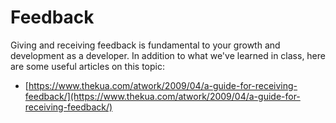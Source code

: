 # Feedback

Giving and receiving feedback is fundamental to your growth and development as a developer. In addition to what we've learned in class, here are some useful articles on this topic:

* [https://www.thekua.com/atwork/2009/04/a-guide-for-receiving-feedback/](https://www.thekua.com/atwork/2009/04/a-guide-for-receiving-feedback/)

